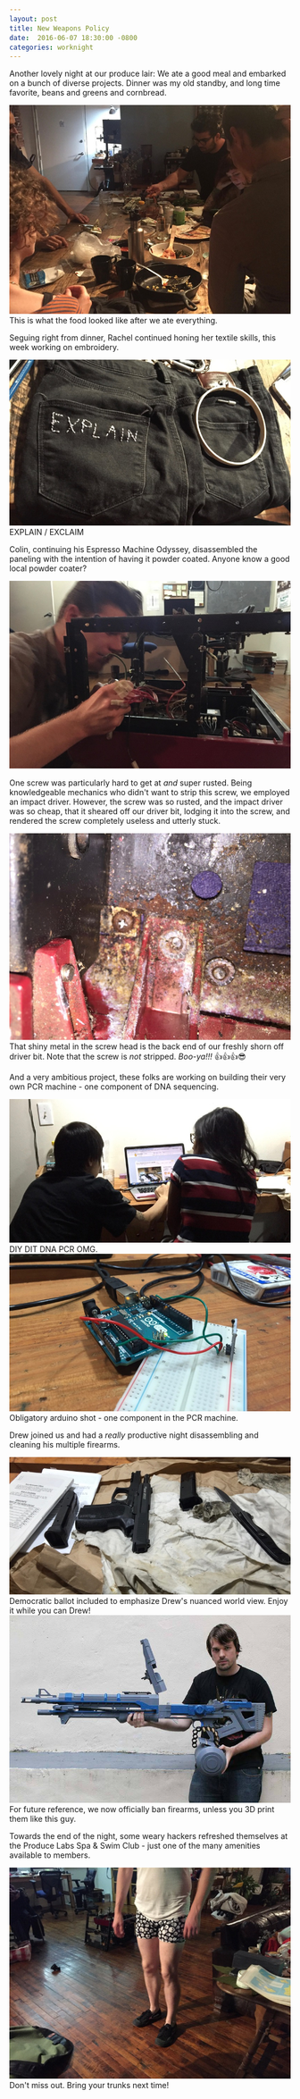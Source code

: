 ```yaml
---
layout: post
title: New Weapons Policy
date:  2016-06-07 18:30:00 -0800
categories: worknight
---
```


Another lovely night at our produce lair: We ate a good meal and
embarked on a bunch of diverse projects. Dinner was my old standby, and
long time favorite, beans and greens and cornbread.

<div class="media-box">
  <img src="/images/posts/2016-06-07/hackers around the table.jpg" />
  <div class="caption">
    This is what the food looked like after we ate everything.
  </div>
</div>

Seguing right from dinner, Rachel continued honing her textile skills,
this week working on embroidery.

<div class="media-box">
  <img src="/images/posts/2016-06-07/pants.jpg" />
  <div class="caption">
    EXPLAIN / EXCLAIM
  </div>
</div>

Colin, continuing his Espresso Machine Odyssey, disassembled the paneling
with the intention of having it powder coated. Anyone know a good local
powder coater?

<div class="media-box">
  <img src="/images/posts/2016-06-07/espresso machine.jpg" />
  <div class="caption">
  </div>
</div>

One screw was particularly hard to get at *and* super rusted. Being
knowledgeable mechanics who didn't want to strip this screw, we employed
an impact driver. However, the screw was so rusted, and the impact
driver was so cheap, that it sheared off our driver bit, lodging it into the
screw, and rendered the screw completely useless and utterly stuck.

<div class="media-box">
  <img src="/images/posts/2016-06-07/jammed screw.jpg" />
  <div class="caption">
    That shiny metal in the screw head is the back end of our freshly
    shorn off driver bit. Note that the screw is <em>not</em> stripped.
    <em>Boo-ya!!!</em> 👍👍👍😎 
  </div>
</div>

And a very ambitious project, these folks are working on building their
very own PCR machine - one component of DNA sequencing.

<div class="media-box">
  <img src="/images/posts/2016-06-07/sequencing.jpg" />
  <div class="caption">
    DIY DIT DNA PCR OMG.
  </div>
</div>

<div class="media-box">
  <img src="/images/posts/2016-06-07/sequencer.jpg" />
  <div class="caption">
    Obligatory arduino shot - one component in the PCR machine.
  </div>
</div>

Drew joined us and had a *really* productive night disassembling and
cleaning his multiple firearms.

<div class="media-box">
  <img src="/images/posts/2016-06-07/gun.jpg" />
  <div class="caption">
    Democratic ballot included to emphasize Drew's nuanced world view.
    Enjoy it while you can Drew!
  </div>
</div>

<div class="media-box">
  <img src="/images/posts/2016-06-07/3D printed weapon.jpg" />
  <div class="caption">
    For future reference, we now officially ban firearms, unless you 3D
    print them like this guy.
  </div>
</div>

Towards the end of the night, some weary hackers refreshed themselves at
the Produce Labs Spa & Swim Club - just one of the many amenities
available to members.

<div class="media-box">
  <img src="/images/posts/2016-06-07/shorts.jpg" />
  <div class="caption">
    Don't miss out. Bring your trunks next time!
  </div>
</div>

